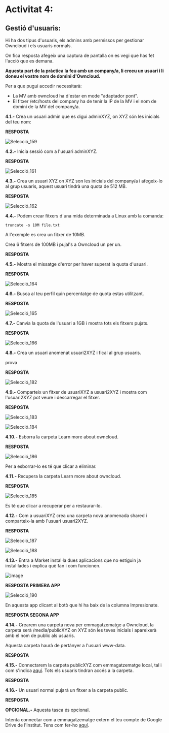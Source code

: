 # Activitat 4:

## Gestió d'usuaris:

Hi ha dos tipus d'usuaris, els admins amb permissos per gestionar Owncloud i els usuaris normals.

On fica resposta afegeix una captura de pantalla on es vegi que has fet l'acció que es demana.

**Aquesta part de la pràctica la feu amb un company/a, li creeu un usuari i li doneu el vostre nom de domini d'Owncloud.**

Per a que pugui accedir necessitarà:

- La MV amb owncloud ha d'estar en mode "adaptador pont".
- El fitxer /etc/hosts del company ha de tenir la IP de la MV i el nom de domini de la MV del company/a.


**4.1.-** Crea un usuari admin que es digui adminXYZ, on XYZ són les inicials del teu nom:

**RESPOSTA**

![Selecció_159](https://user-images.githubusercontent.com/114162327/198062257-51217314-490a-45db-8c2a-e951aecaeba6.png)

**4.2.-** Inicia sessió com a l'usuari adminXYZ.

**RESPOSTA**

![Selecció_161](https://user-images.githubusercontent.com/114162327/198062395-69d62c69-9fed-4631-adbd-9c0d98af033f.png)

**4.3.-** Crea un usuari XYZ on XYZ son les inicials del company/a i afegeix-lo al grup usuaris, aquest usuari tindrà una quota de 512 MB.

**RESPOSTA**

![Selecció_162](https://user-images.githubusercontent.com/114162327/198062446-fb4e3063-497f-4694-8cdb-adfaee85c54a.png)

**4.4.-** Podem crear fitxers d'una mida determinada a Linux amb la comanda:

```
truncate -s 10M file.txt
```

A l'exemple es crea un fitxer de 10MB.

Crea 6 fitxers de 100MB i pujal's a Owncloud un per un.

**RESPOSTA**

**4.5.-** Mostra el missatge d'error per haver superat la quota d'usuari.

**RESPOSTA**

![Selecció_164](https://user-images.githubusercontent.com/114162327/198062614-7fcb7751-65a7-4883-8c6b-a309146b3fa2.png)

**4.6.-** Busca al teu perfil quin percentatge de quota estas utilitzant.

**RESPOSTA**

![Selecció_165](https://user-images.githubusercontent.com/114162327/198063135-d43797ef-596f-470e-b692-602f79aa480f.png)

**4.7.-** Canvia la quota de l'usuari a 1GB i mostra tots els fitxers pujats.

**RESPOSTA**

![Selecció_166](https://user-images.githubusercontent.com/114162327/198063320-ef4e7d23-d95e-48d3-a278-bee4a2ecfa9c.png)

**4.8.-** Crea un usuari anomenat usuari2XYZ i fical al grup usuaris.

prova

**RESPOSTA**

![Selecció_182](https://user-images.githubusercontent.com/114162327/198066582-b8dc168c-abb0-47ae-b2c4-207052514743.png)

**4.9.-** Comparteix un fitxer de usuariXYZ a usuari2XYZ i mostra com l'usuari2XYZ pot veure i descarregar el fitxer.

**RESPOSTA**

![Selecció_183](https://user-images.githubusercontent.com/114162327/198067370-ff6980b6-126a-4292-a99e-16f650c6a145.png)

![Selecció_184](https://user-images.githubusercontent.com/114162327/198069023-be901b90-5b13-4c66-a62b-bfd2285cc096.png)


**4.10.-** Esborra la carpeta Learn more about owncloud.

**RESPOSTA**

![Selecció_186](https://user-images.githubusercontent.com/114162327/198069838-64efc1a7-f10a-4e31-8633-31e11b47c91c.png)

Per a esborrar-lo es té que clicar a eliminar.

**4.11.-** Recupera la carpeta Learn more about owncloud.

**RESPOSTA**

![Selecció_185](https://user-images.githubusercontent.com/114162327/198069528-69241583-e052-42ae-9ec6-4dd4fa66da1d.png)

Es té que clicar a recuperar per a restaurar-lo.

**4.12.-** Com a usuariXYZ crea una carpeta nova anomenada shared i comparteix-la amb l'usuari usuari2XYZ.

**RESPOSTA**

![Selecció_187](https://user-images.githubusercontent.com/114162327/198071510-df312109-4864-4d94-846e-72033ca7961f.png)

![Selecció_188](https://user-images.githubusercontent.com/114162327/198071558-30d596a1-0ac2-46a1-a55d-23c02ba08860.png)

**4.13.-** Entra a Market instal·la dues aplicacions que no estiguin ja instal·lades i explica què fan i com funcionen.

![image](https://user-images.githubusercontent.com/110727546/196159706-705ff624-c409-4632-acb4-f43ffcc486d4.png)

**RESPOSTA PRIMERA APP**

![Selecció_190](https://user-images.githubusercontent.com/114162327/198654428-e47005fd-d609-4609-8850-e1be8c45c653.png)

En aquesta app clicant al botò que hi ha baix de la columna Impresionate. 

**RESPOSTA SEGONA APP**


**4.14.-** Crearem una carpeta nova per emmagatzematge a Owncloud, la carpeta serà /media/publicXYZ on XYZ són les teves inicials i apareixerà amb el nom de public als usuaris.

Aquesta carpeta haurà de pertànyer a l'usuari www-data.

**RESPOSTA**

**4.15.-** Connectarem la carpeta publicXYZ com emmagatzematge local, tal i com s'indica [aquí](https://doc.owncloud.com/server/next/admin_manual/configuration/files/external_storage/local.html). Tots els usuaris tindran accés a la carpeta.

**RESPOSTA**

**4.16.-** Un usuari normal pujarà un fitxer a la carpeta public.

**RESPOSTA**

**OPCIONAL.-** Aquesta tasca és opcional.

Intenta connectar com a emmagatzematge extern el teu compte de Google Drive de l'Institut. Tens com fer-ho [aquí](https://doc.owncloud.com/server/next/admin_manual/configuration/files/external_storage/google.html).
